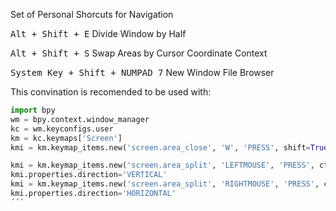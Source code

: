 Set of Personal Shorcuts for Navigation

<kbd>Alt + Shift + E</kbd> Divide Window by Half

<kbd>Alt + Shift + S</kbd> Swap Areas by Cursor Coordinate Context

<kbd>System Key + Shift + NUMPAD 7</kbd> New Window File Browser

This convination is recomended to be used with:

```python
import bpy
wm = bpy.context.window_manager
kc = wm.keyconfigs.user
km = kc.keymaps['Screen']
kmi = km.keymap_items.new('screen.area_close', 'W', 'PRESS', shift=True, alt=True)

kmi = km.keymap_items.new('screen.area_split', 'LEFTMOUSE', 'PRESS', ctrl=True, oskey=True)
kmi.properties.direction='VERTICAL'
kmi = km.keymap_items.new('screen.area_split', 'RIGHTMOUSE', 'PRESS', ctrl=True, oskey=True)
kmi.properties.direction='HORIZONTAL'
´´´
